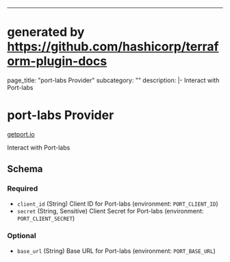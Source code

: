 ---

# generated by https://github.com/hashicorp/terraform-plugin-docs

page_title: "port-labs Provider"
subcategory: ""
description: |-
Interact with Port-labs

# port-labs Provider

[getport.io](https://getport.io)

Interact with Port-labs

<!-- schema generated by tfplugindocs -->

## Schema

### Required

- `client_id` (String) Client ID for Port-labs (environment: `PORT_CLIENT_ID`)
- `secret` (String, Sensitive) Client Secret for Port-labs (environment: `PORT_CLIENT_SECRET`)

### Optional

- `base_url` (String) Base URL for Port-labs (environment: `PORT_BASE_URL`)
